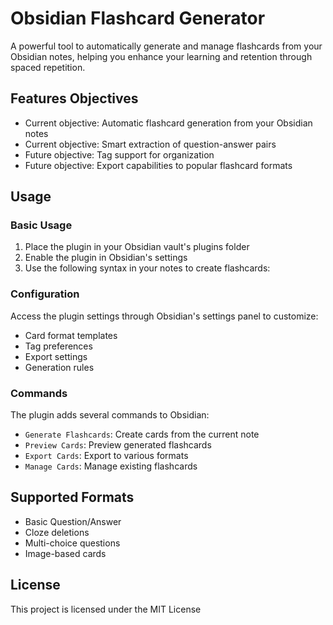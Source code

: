 # Obsidian Flashcard Generator

A powerful tool to automatically generate and manage flashcards from your Obsidian notes, helping you enhance your learning and retention through spaced repetition.

## Features Objectives

- Current objective: Automatic flashcard generation from your Obsidian notes
- Current objective: Smart extraction of question-answer pairs
- Future objective: Tag support for organization
- Future objective: Export capabilities to popular flashcard formats

## Usage

### Basic Usage

1. Place the plugin in your Obsidian vault's plugins folder
2. Enable the plugin in Obsidian's settings
3. Use the following syntax in your notes to create flashcards:

### Configuration

Access the plugin settings through Obsidian's settings panel to customize:

- Card format templates
- Tag preferences
- Export settings
- Generation rules

### Commands

The plugin adds several commands to Obsidian:

- `Generate Flashcards`: Create cards from the current note
- `Preview Cards`: Preview generated flashcards
- `Export Cards`: Export to various formats
- `Manage Cards`: Manage existing flashcards

## Supported Formats

- Basic Question/Answer
- Cloze deletions
- Multi-choice questions
- Image-based cards

## License

This project is licensed under the MIT License





